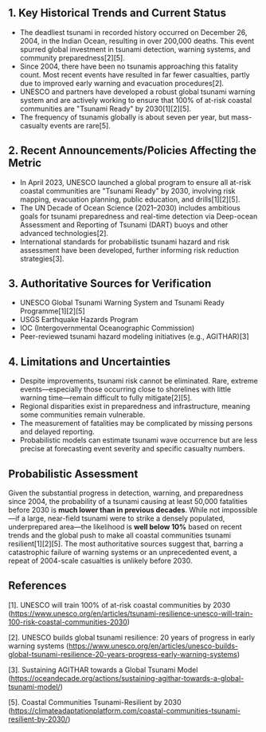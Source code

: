 ## 1. Key Historical Trends and Current Status

- The deadliest tsunami in recorded history occurred on December 26, 2004, in the Indian Ocean, resulting in over 200,000 deaths. This event spurred global investment in tsunami detection, warning systems, and community preparedness[2][5].
- Since 2004, there have been no tsunamis approaching this fatality count. Most recent events have resulted in far fewer casualties, partly due to improved early warning and evacuation procedures[2].
- UNESCO and partners have developed a robust global tsunami warning system and are actively working to ensure that 100% of at-risk coastal communities are "Tsunami Ready" by 2030[1][2][5].
- The frequency of tsunamis globally is about seven per year, but mass-casualty events are rare[5].

## 2. Recent Announcements/Policies Affecting the Metric

- In April 2023, UNESCO launched a global program to ensure all at-risk coastal communities are "Tsunami Ready" by 2030, involving risk mapping, evacuation planning, public education, and drills[1][2][5].
- The UN Decade of Ocean Science (2021–2030) includes ambitious goals for tsunami preparedness and real-time detection via Deep-ocean Assessment and Reporting of Tsunami (DART) buoys and other advanced technologies[2].
- International standards for probabilistic tsunami hazard and risk assessment have been developed, further informing risk reduction strategies[3].

## 3. Authoritative Sources for Verification

- UNESCO Global Tsunami Warning System and Tsunami Ready Programme[1][2][5]
- USGS Earthquake Hazards Program
- IOC (Intergovernmental Oceanographic Commission)
- Peer-reviewed tsunami hazard modeling initiatives (e.g., AGITHAR)[3]

## 4. Limitations and Uncertainties

- Despite improvements, tsunami risk cannot be eliminated. Rare, extreme events—especially those occurring close to shorelines with little warning time—remain difficult to fully mitigate[2][5].
- Regional disparities exist in preparedness and infrastructure, meaning some communities remain vulnerable.
- The measurement of fatalities may be complicated by missing persons and delayed reporting.
- Probabilistic models can estimate tsunami wave occurrence but are less precise at forecasting event severity and specific casualty numbers.

## Probabilistic Assessment

Given the substantial progress in detection, warning, and preparedness since 2004, the probability of a tsunami causing at least 50,000 fatalities before 2030 is **much lower than in previous decades**. While not impossible—if a large, near-field tsunami were to strike a densely populated, underprepared area—the likelihood is **well below 10%** based on recent trends and the global push to make all coastal communities tsunami resilient[1][2][5]. The most authoritative sources suggest that, barring a catastrophic failure of warning systems or an unprecedented event, a repeat of 2004-scale casualties is unlikely before 2030.

## References

[1]. UNESCO will train 100% of at-risk coastal communities by 2030 (https://www.unesco.org/en/articles/tsunami-resilience-unesco-will-train-100-risk-coastal-communities-2030)

[2]. UNESCO builds global tsunami resilience: 20 years of progress in early warning systems (https://www.unesco.org/en/articles/unesco-builds-global-tsunami-resilience-20-years-progress-early-warning-systems)

[3]. Sustaining AGITHAR towards a Global Tsunami Model (https://oceandecade.org/actions/sustaining-agithar-towards-a-global-tsunami-model/)

[5]. Coastal Communities Tsunami-Resilient by 2030 (https://climateadaptationplatform.com/coastal-communities-tsunami-resilient-by-2030/)